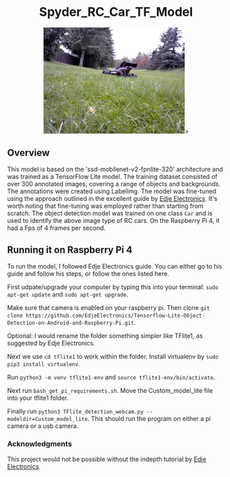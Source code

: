 <div align="center">

# Spyder_RC_Car_TF_Model

</div>


<p align="center">
  <img src="https://github.com/AydenBravender/Spyder_RC_Car_TF_Model/blob/main/WIN_20230822_17_01_26_Pro.jpg" alt="Example of image model was trained on" width="65%" height="65%">>
</p>

## Overview
This model is based on the 'ssd-mobilenet-v2-fpnlite-320' architecture and was trained as a TensorFlow Lite model. The training dataset consisted of over 300 annotated images, covering a range of objects and backgrounds. The annotations were created using LabelImg. The model was fine-tuned using the approach outlined in the excellent guide by [Edje Electronics](https://github.com/EdjeElectronics/TensorFlow-Lite-Object-Detection-on-Android-and-Raspberry-Pi). It's worth noting that fine-tuning was employed rather than starting from scratch. The object detection model was trained on one class ```Car``` and is used to identify the above image type of RC cars. On the Raspberry Pi 4, it had a Fps of 4 frames per second.

## Running it on Raspberry Pi 4
To run the model, I followed Edje Electronics guide. You can either go to his guide and follow his steps, or follow the ones listed here.

First udpate/upgrade your computer by typing this into your terminal: ```sudo apt-get update``` and ```sudo apt-get upgrade```. 

Make sure that camera is enabled on your raspberry pi. Then clone ```git clone https://github.com/EdjeElectronics/Tensorflow-Lite-Object-Detection-on-Android-and-Raspberry-Pi.git```. 

Optional: I would rename the folder something simpler like TFlite1, as suggested by Edje Electronics. 

Next we use ```cd tflite1``` to work within the folder. Install virtualenv by ```sudo pip3 install virtualenv```. 

Run ```python3 -m venv tflite1-env``` and ```source tflite1-env/bin/activate```. 

Next run ```bash_get_pi_requirements.sh```. Move the Custom_model_lite file into your tflite1 folder. 

Finally run ```python3 TFlite_detection_webcam.py --modeldir=Custom_model_lite```. This should run the program on either a pi camera or a usb camera.

### Acknowledgments
This project would not be possible without the indepth tutorial by [Edje Electronics](https://github.com/EdjeElectronics/TensorFlow-Lite-Object-Detection-on-Android-and-Raspberry-Pi).

